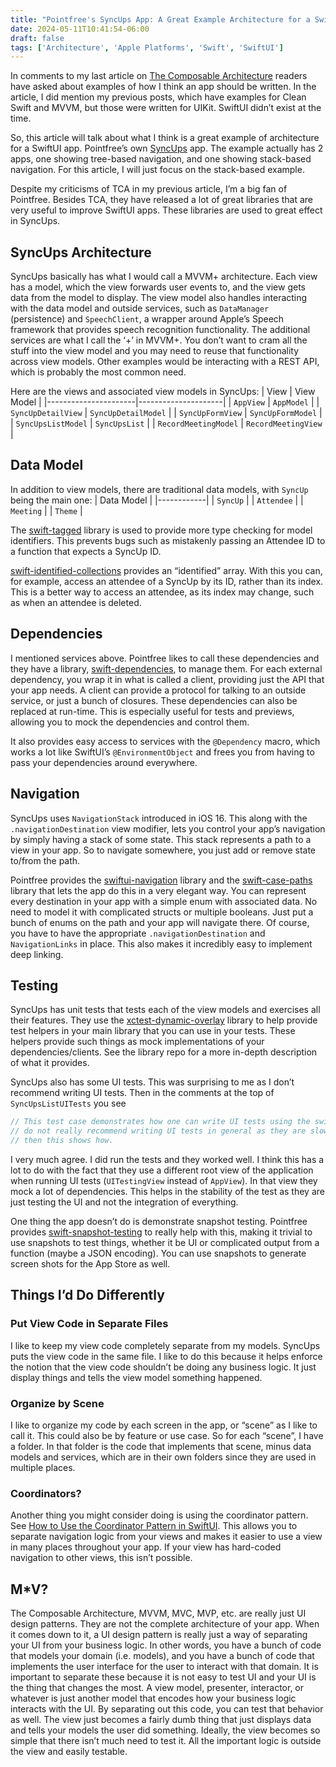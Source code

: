 ```yaml
---
title: "Pointfree's SyncUps App: A Great Example Architecture for a SwiftUI App"
date: 2024-05-11T10:41:54-06:00
draft: false
tags: ['Architecture', 'Apple Platforms', 'Swift', 'SwiftUI']
---
```

In comments to my last article on [The Composable Architecture](/posts/composable-architecture-experience) readers have asked about examples of how I think an app should be written. In the article, I did mention my previous posts, which have examples for Clean Swift and MVVM, but those were written for UIKit. SwiftUI didn’t exist at the time.

So, this article will talk about what I think is a great example of architecture for a SwiftUI app. Pointfree’s own [SyncUps](https://github.com/pointfreeco/syncups) app. The example actually has 2 apps, one showing tree-based navigation, and one showing stack-based navigation. For this article, I will just focus on the stack-based example.

Despite my criticisms of TCA in my previous article, I’m a big fan of Pointfree. Besides TCA, they have released a lot of great libraries that are very useful to improve SwiftUI apps. These libraries are used to great effect in SyncUps.

## SyncUps Architecture

SyncUps basically has what I would call a MVVM+ architecture. Each view has a model, which the view forwards user events to, and the view gets data from the model to display. The view model also handles interacting with the data model and outside services, such as `DataManager` (persistence) and `SpeechClient`, a wrapper around Apple’s Speech framework that provides speech recognition functionality. The additional services are what I call the ‘+’ in MVVM+. You don’t want to cram all the stuff into the view model and you may need to reuse that functionality across view models. Other examples would be interacting with a REST API, which is probably the most common need.

Here are the views and associated view models in SyncUps:
| View                 | View Model          |
|----------------------|---------------------|
| `AppView`            | `AppModel`          |
| `SyncUpDetailView`   | `SyncUpDetailModel` |
| `SyncUpFormView`     | `SyncUpFormModel`   |
| `SyncUpsListModel`   | `SyncUpsList`       |
| `RecordMeetingModel` | `RecordMeetingView` |

## Data Model

In addition to view models, there are traditional data models, with `SyncUp` being the main one:
| Data Model |
|------------|
| `SyncUp`   |
| `Attendee` |
| `Meeting`  |
| `Theme`    |

The [swift-tagged](http://github.com/pointfreeco/swift-tagged) library is used to provide more type checking for model identifiers. This prevents bugs such as mistakenly passing an Attendee ID to a function that expects a SyncUp ID.

[swift-identified-collections](http://github.com/pointfreeco/swift-identified-collections) provides an “identified” array. With this you can, for example, access an attendee of a SyncUp by its ID, rather than its index. This is a better way to access an attendee, as its index may change, such as when an attendee is deleted.

## Dependencies
I mentioned services above. Pointfree likes to call these dependencies and they have a library, [swift-dependencies](http://github.com/pointfreeco/swift-dependencies), to manage them. For each external dependency, you wrap it in what is called a client, providing just the API that your app needs. A client can provide a protocol for talking to an outside service, or just a bunch of closures. These dependencies can also be replaced at run-time. This is especially useful for tests and previews, allowing you to mock the dependencies and control them.

It also provides easy access to services with the `@Dependency` macro, which works a lot like SwiftUI’s `@EnvironmentObject` and frees you from having to pass your dependencies around everywhere.

## Navigation
SyncUps uses `NavigationStack` introduced in iOS 16. This along with the `.navigationDestination` view modifier, lets you control your app’s navigation by simply having a stack of some state. This stack represents a path to a view in your app. So to navigate somewhere, you just add or remove state to/from the path.

Pointfree provides the [swiftui-navigation](http://github.com/pointfreeco/swiftui-navigation) library and the [swift-case-paths](https://github.com/pointfreeco/swift-case-paths) library that lets the app do this in a very elegant way. You can represent every destination in your app with a simple enum with associated data. No need to model it with complicated structs or multiple booleans. Just put a bunch of enums on the path and your app will navigate there. Of course, you have to have the appropriate `.navigationDestination` and `NavigationLinks` in place. This also makes it incredibly easy to implement deep linking.

## Testing
SyncUps has unit tests that tests each of the view models and exercises all their features. They use the [xctest-dynamic-overlay](https://github.com/pointfreeco/xctest-dynamic-overlay) library to help provide test helpers in your main library that you can use in your tests. These helpers provide such things as mock implementations of your dependencies/clients. See the library repo for a more in-depth description of what it provides.

SyncUps also has some UI tests. This was surprising to me as I don’t recommend writing UI tests. Then in the comments at the top of `SyncUpsListUITests` you see

```swift
// This test case demonstrates how one can write UI tests using the swift-dependencies library. We
// do not really recommend writing UI tests in general as they are slow and flakey, but if you must
// then this shows how.
```

I very much agree. I did run the tests and they worked well. I think this has a lot to do with the fact that they use a different root view of the application when running UI tests (`UITestingView` instead of `AppView`). In that view they mock a lot of dependencies. This helps in the stability of the test as they are just testing the UI and not the integration of everything.

One thing the app doesn’t do is demonstrate snapshot testing. Pointfree provides [swift-snapshot-testing](https://github.com/pointfreeco/swift-snapshot-testing) to really help with this, making it trivial to use snapshots to test things, whether it be UI or complicated output from a function (maybe a JSON encoding). You can use snapshots to generate screen shots for the App Store as well.

## Things I’d Do Differently
### Put View Code in Separate Files
I like to keep my view code completely separate from my models. SyncUps puts the view code in the same file. I like to do this because it helps enforce the notion that the view code shouldn’t be doing any business logic. It just display things and tells the view model something happened.

### Organize by Scene
I like to organize my code by each screen in the app, or “scene” as I like to call it. This could also be by feature or use case. So for each “scene”, I have a folder. In that folder is the code that implements that scene, minus data models and services, which are in their own folders since they are used in multiple places.

### Coordinators?
Another thing you might consider doing is using the coordinator pattern.  See [How to Use the Coordinator Pattern in SwiftUI](https://quickbirdstudios.com/blog/coordinator-pattern-in-swiftui/). This allows you to separate navigation logic from your views and makes it easier to use a view in many places throughout your app. If your view has hard-coded navigation to other views, this isn’t possible.

## M\*V?

The Composable Architecture, MVVM, MVC, MVP, etc. are really just UI design patterns. They are not the complete architecture of your app. When it comes down to it, a UI design pattern is really just a way of separating your UI from your business logic. In other words, you have a bunch of code that models your domain (i.e. models), and you have a bunch of code that implements the user interface for the user to interact with that domain. It is important to separate these because it is not easy to test UI and your UI is the thing that changes the most. A view model, presenter, interactor, or whatever is just another model that encodes how your business logic interacts with the UI. By separating out this code, you can test that behavior as well. The view just becomes a fairly dumb thing that just displays data and tells your models the user did something. Ideally, the view becomes so simple that there isn’t much need to test it. All the important logic is outside the view and easily testable.
